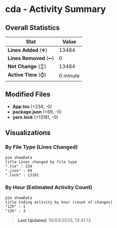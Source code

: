 # cda - Activity Summary 

## Overall Statistics

| Stat                   | Value                                                             |
| ---------------------- | ----------------------------------------------------------------- |
| **Lines Added** (➕)   | 13484                                          |
| **Lines Removed** (➖) | 0                                        |
| **Net Change** (↕)    | 13484                |
| **Active Time** (⌚)   | 0 minute |


## Modified Files
- **App.tsx** (+234, -0)
- **package.json** (+69, -0)
- **yarn.lock** (+13181, -0)

## Visualizations

### By File Type (Lines Changed)

```mermaid
pie showData
title Lines changed by file type
".tsx" : 234
".json" : 69
".lock" : 13181
```

### By Hour (Estimated Activity Count)

```mermaid
pie showData
title Coding activity by hour (count of changes)
"12h" : 1
"13h" : 3
```


> **Last Updated:** 10/03/2025, 13:41:12